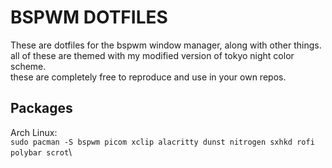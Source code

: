 # BSPWM DOTFILES
These are dotfiles for the bspwm window manager, along with other things.\
all of these are themed with my modified version of tokyo night color scheme.\
these are completely free to reproduce and use in your own repos.
## Packages
Arch Linux:\
```sudo pacman -S bspwm picom xclip alacritty dunst nitrogen sxhkd rofi polybar scrot```\
